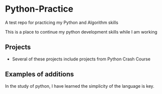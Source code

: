 # Python-Practice

A test repo for practicing my Python and Algorithm skills

This is a place to continue my python development skills while I am working

## Projects

* Several of these projects include projects from Python Crash Course

## Examples of additions

In the study of python, I have learned the simplicity of the language is key. 